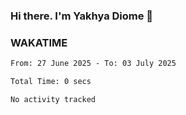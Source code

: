### Hi there. I'm Yakhya Diome 👋

### WAKATIME
<!--START_SECTION:waka-->

```txt
From: 27 June 2025 - To: 03 July 2025

Total Time: 0 secs

No activity tracked
```

<!--END_SECTION:waka-->
